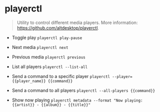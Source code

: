 # playerctl
> Utility to control different media players.
> More information: <https://github.com/altdesktop/playerctl>.

- Toggle play
`playerctl play-pause`

- Next media
`playerctl next`

- Previous media
`playerctl previous`

- List all players
`playerctl --list-all`

- Send a command to a specific player
`playerctl --player={{player_name}} {{command}}`

- Send a command to all players
`playerctl --all-players {{command}}`

- Show now playing
`playerctl metadata --format "Now playing: {{artist}} - {{album}} - {{title}}"`
